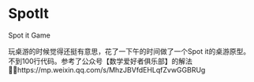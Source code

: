 # SpotIt
Spot it Game

玩桌游的时候觉得还挺有意思，花了一下午的时间做了一个Spot it的桌游原型。
不到100行代码。参考了公众号【数学爱好者俱乐部】的解法
🏴‍☠️https://mp.weixin.qq.com/s/MhzJBVfdEHLqfZvwGGBRUg

